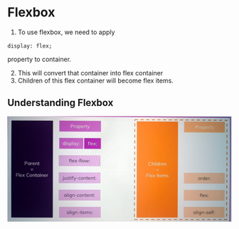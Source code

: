 # Flexbox

1. To use flexbox, we need to apply

```
display: flex;
```

property to container.

2. This will convert that container into flex container
3. Children of this flex container will become flex items.

## Understanding Flexbox

![understanding flexbox](./UnderstandingFlexbox.jpeg)
